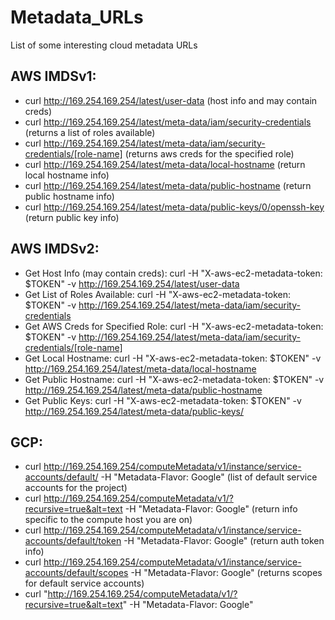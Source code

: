 # Metadata_URLs
List of some interesting cloud metadata URLs 

## AWS IMDSv1:
- curl http://169.254.169.254/latest/user-data (host info and may contain creds)
- curl http://169.254.169.254/latest/meta-data/iam/security-credentials (returns a list of roles available)
- curl http://169.254.169.254/latest/meta-data/iam/security-credentials/[role-name] (returns aws creds for the specified role)
- curl http://169.254.169.254/latest/meta-data/local-hostname (return local hostname info)
- curl http://169.254.169.254/latest/meta-data/public-hostname (return public hostname info)
- curl http://169.254.169.254/latest/meta-data/public-keys/0/openssh-key (return public key info)

## AWS IMDSv2:
- Get Host Info (may contain creds): curl -H "X-aws-ec2-metadata-token: $TOKEN" -v http://169.254.169.254/latest/user-data 
- Get List of Roles Available: curl -H "X-aws-ec2-metadata-token: $TOKEN" -v http://169.254.169.254/latest/meta-data/iam/security-credentials 
- Get AWS Creds for Specified Role: curl -H "X-aws-ec2-metadata-token: $TOKEN" -v http://169.254.169.254/latest/meta-data/iam/security-credentials/[role-name] 
- Get Local Hostname: curl -H "X-aws-ec2-metadata-token: $TOKEN" -v http://169.254.169.254/latest/meta-data/local-hostname
- Get Public Hostname: curl -H "X-aws-ec2-metadata-token: $TOKEN" -v http://169.254.169.254/latest/meta-data/public-hostname
- Get Public Keys: curl -H "X-aws-ec2-metadata-token: $TOKEN" -v http://169.254.169.254/latest/meta-data/public-keys/

## GCP:
- curl http://169.254.169.254/computeMetadata/v1/instance/service-accounts/default/ -H "Metadata-Flavor: Google" (list of default service accounts for the project)
- curl http://169.254.169.254/computeMetadata/v1/?recursive=true&alt=text -H "Metadata-Flavor: Google" (return info specific to the compute host you are on)
- curl http://169.254.169.254/computeMetadata/v1/instance/service-accounts/default/token -H "Metadata-Flavor: Google" (return auth token info)
- curl http://169.254.169.254/computeMetadata/v1/instance/service-accounts/default/scopes -H "Metadata-Flavor: Google" (returns scopes for default service accounts)
- curl "http://169.254.169.254/computeMetadata/v1/?recursive=true&alt=text" -H "Metadata-Flavor: Google"
